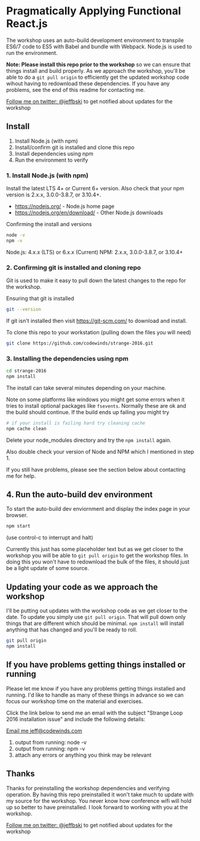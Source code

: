 

# Pragmatically Applying Functional React.js

The workshop uses an auto-build development environment to transpile ES6/7 code to ES5 with Babel and bundle with Webpack. Node.js is used to run the environment.

**Note: Please install this repo prior to the workshop** so we can ensure that things install and build properly. As we approach the workshop, you'll be able to do a `git pull origin` to efficiently get the updated workshop code wihout having to redownload these dependencies. If you have any problems, see the end of this readme for contacting me.

[Follow me on twitter: @jeffbski](https://twitter.com/jeffbski) to get notified about updates for the workshop

## Install

 1. Install Node.js (with npm)
 2. Install/confirm git is installed and clone this repo
 3. Install dependencies using npm
 4. Run the environment to verify

### 1. Install Node.js (with npm)

Install the latest LTS 4+ or Current 6+ version. Also check that your npm version is 2.x.x, 3.0.0-3.8.7, or 3.10.4+.

 - https://nodejs.org/ - Node.js home page
 - https://nodejs.org/en/download/ - Other Node.js downloads

Confirming the install and versions

```bash
node -v
npm -v
```

Node.js: 4.x.x (LTS) or 6.x.x (Current)
NPM: 2.x.x, 3.0.0-3.8.7, or 3.10.4+

### 2. Confirming git is installed and cloning repo

Git is used to make it easy to pull down the latest changes to the repo for the workshop.

Ensuring that git is installed

```bash
git --version
```

If git isn't installed then visit https://git-scm.com/ to download and install.

To clone this repo to your workstation (pulling down the files you will need)

```bash
git clone https://github.com/codewinds/strange-2016.git
```

### 3. Installing the dependencies using npm

```bash
cd strange-2016
npm install
```

The install can take several minutes depending on your machine.

Note on some platforms like windows you might get some errors when it tries to install optional packages like `fsevents`. Normally these are ok and the build should continue. If the build ends up failing you might try

```bash
# if your install is failing hard try cleaning cache
npm cache clean
```

Delete your node_modules directory and try the `npm install` again.

Also double check your version of Node and NPM which I mentioned in step 1.

If you still have problems, please see the section below about contacting me for help.

## 4. Run the auto-build dev environment

To start the auto-build dev enviornment and display the index page in your browser.

```bash
npm start
```

(use control-c to interrupt and halt)

Currently this just has some placeholder text but as we get closer to the workshop you will be able to `git pull origin` to get the workshop files. In doing this you won't have to redownload the bulk of the files, it should just be a light update of some source.

## Updating your code as we approach the workshop

I'll be putting out updates with the workshop code as we get closer to the date. To update you simply use `git pull origin`. That will pull down only things that are different which should be minimal. `npm install` will install anything that has changed and you'll be ready to roll.

```bash
git pull origin
npm install
```

## If you have problems getting things installed or running

Please let me know if you have any problems getting things installed and running. I'd like to handle as many of these things in advance so we can focus our workshop time on the material and exercises.

Click the link below to send me an email with the subject "Strange Loop 2016 installation issue" and include the following details:

[Email me jeff@codewinds.com](mailto:jeff@codewinds.com?subject=Strange%20Loop%202016%20installation%20issue)

 1. output from running: node -v
 2. output from running: npm -v
 3. attach any errors or anything you think may be relevant


## Thanks

Thanks for preinstalling the workshop dependencies and verifying operation. By having this repo preinstalled it won't take much to update with my source for the workshop. You never know how conference wifi will hold up so better to have preinstalled. I look forward to working with you at the workshop.

[Follow me on twitter: @jeffbski](https://twitter.com/jeffbski) to get notified about updates for the workshop

